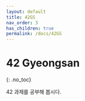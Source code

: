 ```yaml
---
layout: default
title: 42GS
nav_order: 3
has_children: true
permalink: /docs/42GS
---
```


# 42 Gyeongsan
{: .no_toc}

42 과제를 공부해 봅시다.